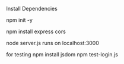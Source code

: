 Install Dependencies

npm init -y

npm install express cors

node server.js
runs on localhost:3000

for testing
npm install jsdom
npm test-login.js